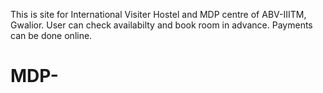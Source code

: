 This is site for International Visiter Hostel and MDP centre of ABV-IIITM, Gwalior. User can check availabilty and book room in advance. Payments can be done online.
# MDP-
